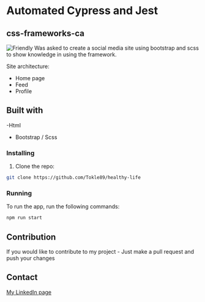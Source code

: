 # Automated Cypress and Jest

## css-frameworks-ca
![Friendly](https://github.com/Tokle89/css-frameworks/assets/94007467/216af4e8-93c7-4f9f-9292-b2401af816e7)
Was asked to create a social media site using bootstrap and scss to show knowledge in using the framework.

Site architecture:

- Home page
- Feed
- Profile

## Built with

-Html

- Bootstrap / Scss

### Installing

1. Clone the repo:

```bash
git clone https://github.com/Tokle89/healthy-life
```

### Running

To run the app, run the following commands:

```bash
npm run start
```

## Contribution

If you would like to contribute to my project - Just make a pull request and push your changes

## Contact

[My LinkedIn page](https://www.linkedin.com/in/fredrik-tokle-0994a023b/)
